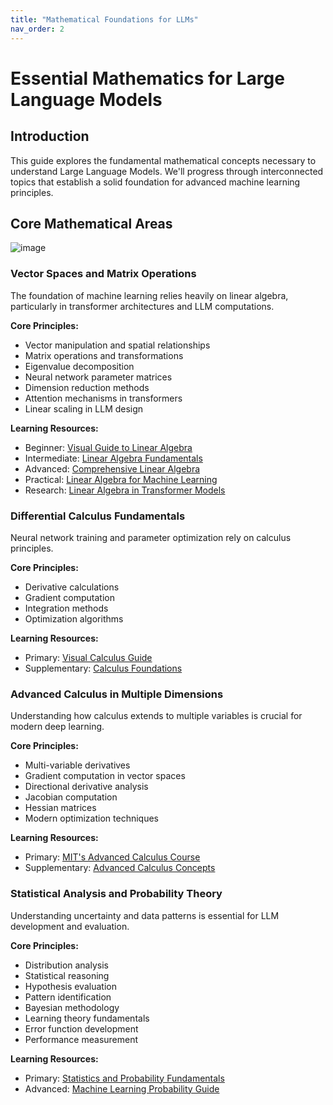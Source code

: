 ```yaml
---
title: "Mathematical Foundations for LLMs"
nav_order: 2
---
```


# Essential Mathematics for Large Language Models

## Introduction
This guide explores the fundamental mathematical concepts necessary to understand Large Language Models. We'll progress through interconnected topics that establish a solid foundation for advanced machine learning principles.

## Core Mathematical Areas
![image](https://github.com/user-attachments/assets/78859509-331c-40ae-b0ea-64c0029385b7)

### Vector Spaces and Matrix Operations
The foundation of machine learning relies heavily on linear algebra, particularly in transformer architectures and LLM computations.

**Core Principles:**
- Vector manipulation and spatial relationships
- Matrix operations and transformations
- Eigenvalue decomposition
- Neural network parameter matrices
- Dimension reduction methods
- Attention mechanisms in transformers
- Linear scaling in LLM design

**Learning Resources:**
- Beginner: [Visual Guide to Linear Algebra](https://www.youtube.com/watch?v=fNk_zzaMoSs&list=PLZHQObOWTQDPD3MizzM2xVFitgF8hE_ab)
- Intermediate: [Linear Algebra Fundamentals](https://www.khanacademy.org/math/linear-algebra)
- Advanced: [Comprehensive Linear Algebra](https://linear.axler.net/)
- Practical: [Linear Algebra for Machine Learning](https://pabloinsente.github.io/intro-linear-algebra)
- Research: [Linear Algebra in Transformer Models](https://export.arxiv.org/pdf/2112.01898v2.pdf)

### Differential Calculus Fundamentals
Neural network training and parameter optimization rely on calculus principles.

**Core Principles:**
- Derivative calculations
- Gradient computation
- Integration methods
- Optimization algorithms

**Learning Resources:**
- Primary: [Visual Calculus Guide](https://www.youtube.com/playlist?list=PLZHQObOWTQDMsr9K-rj53DwVRMYO3t5Yr)
- Supplementary: [Calculus Foundations](https://www.khanacademy.org/math/calculus-1)

### Advanced Calculus in Multiple Dimensions
Understanding how calculus extends to multiple variables is crucial for modern deep learning.

**Core Principles:**
- Multi-variable derivatives
- Gradient computation in vector spaces
- Directional derivative analysis
- Jacobian computation
- Hessian matrices
- Modern optimization techniques

**Learning Resources:**
- Primary: [MIT's Advanced Calculus Course](https://ocw.mit.edu/courses/mathematics/18-02sc-multivariable-calculus-fall-2010/)
- Supplementary: [Advanced Calculus Concepts](https://www.khanacademy.org/math/multivariable-calculus)

### Statistical Analysis and Probability Theory
Understanding uncertainty and data patterns is essential for LLM development and evaluation.

**Core Principles:**
- Distribution analysis
- Statistical reasoning
- Hypothesis evaluation
- Pattern identification
- Bayesian methodology
- Learning theory fundamentals
- Error function development
- Performance measurement

**Learning Resources:**
- Primary: [Statistics and Probability Fundamentals](https://www.khanacademy.org/math/statistics-probability)
- Advanced: [Machine Learning Probability Guide](https://probml.github.io/pml-book/)
